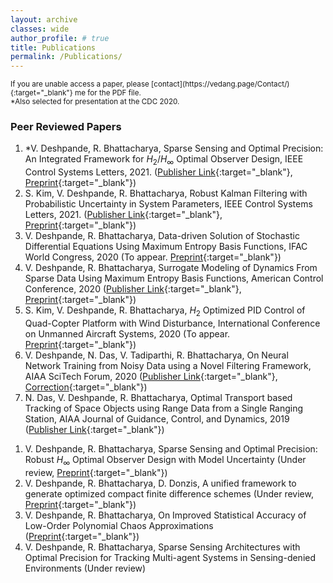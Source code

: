 ```yaml
---
layout: archive
classes: wide
author_profile: # true
title: Publications
permalink: /Publications/
---
```

<p>
<sup> If you are unable access a paper, please [contact](https://vedang.page/Contact/){:target="_blank"} me for the PDF file. <br> 
*Also selected for presentation at the CDC 2020. </sup>
</p>

### Peer Reviewed Papers
<!-- _Accepted/Published_ -->
1. *V. Deshpande, R. Bhattacharya, Sparse Sensing and Optimal Precision: An Integrated Framework for $H_2/H_{\infty}$ Optimal Observer Design, IEEE Control Systems Letters, 2021. ([Publisher Link](https://doi.org/10.1109/LCSYS.2020.3003771){:target="_blank"}, [Preprint](https://arxiv.org/pdf/2003.10887v3.pdf){:target="_blank"})
1. S. Kim, V. Deshpande, R. Bhattacharya, Robust Kalman Filtering with Probabilistic Uncertainty in System Parameters, IEEE Control Systems Letters, 2021. ([Publisher Link](https://doi.org/10.1109/LCSYS.2020.3001490){:target="_blank"}, [Preprint](https://arxiv.org/abs/2003.10926){:target="_blank"})
1. V. Deshpande, R. Bhattacharya, Data-driven Solution of Stochastic Differential Equations Using Maximum Entropy Basis Functions, IFAC World Congress, 2020 (To appear. [Preprint](https://arxiv.org/abs/2004.01736){:target="_blank"})  
1. V. Deshpande, R. Bhattacharya, Surrogate Modeling of Dynamics From Sparse Data Using Maximum Entropy Basis Functions, American Control Conference, 2020 ([Publisher Link](https://doi.org/10.23919/ACC45564.2020.9147384){:target="_blank"}, [Preprint](https://arxiv.org/abs/1911.03016){:target="_blank"})  
1. S. Kim, V. Deshpande, R. Bhattacharya, $H_{2}$ Optimized PID Control of Quad-Copter Platform with Wind Disturbance, International Conference on Unmanned Aircraft Systems, 2020 (To appear. [Preprint](https://arxiv.org/abs/2003.13801){:target="_blank"})  
1. V. Deshpande, N. Das, V. Tadiparthi, R. Bhattacharya, On Neural Network Training from Noisy Data using a Novel Filtering Framework, AIAA SciTech Forum, 2020 ([Publisher Link](https://arc.aiaa.org/doi/10.2514/6.2020-1869){:target="_blank"}, [Correction](https://arc.aiaa.org/doi/10.2514/6.2020-1869.c1){:target="_blank"})  
1. N. Das, V. Deshpande, R. Bhattacharya, Optimal Transport based Tracking of Space Objects using Range Data from a Single Ranging Station, AIAA Journal of Guidance, Control, and Dynamics, 2019 ([Publisher Link](https://arc.aiaa.org/doi/abs/10.2514/1.G003796?journalCode=jgcd){:target="_blank"})  
<!-- _Under review/Preprints_ -->
1. V. Deshpande, R. Bhattacharya, Sparse Sensing and Optimal Precision: Robust $H_{\infty}$ Optimal Observer Design with Model Uncertainty (Under review, [Preprint](https://arxiv.org/pdf/2009.01930.pdf){:target="_blank"})
1. V. Deshpande, R. Bhattacharya, D. Donzis, A unified framework to generate optimized compact finite difference schemes (Under review, [Preprint](https://arxiv.org/abs/1912.07382){:target="_blank"})  
1. V. Deshpande, R. Bhattacharya, On Improved Statistical Accuracy of Low-Order Polynomial Chaos Approximations ([Preprint](https://arxiv.org/abs/1909.03516){:target="_blank"})  
1. V. Deshpande, R. Bhattacharya, Sparse Sensing Architectures with Optimal Precision for Tracking Multi-agent Systems in Sensing-denied Environments (Under review)
<!---1. V. Deshpande, S. Kim, R. Bhattacharya, Robust Kalman Filtering Framework for Systems with Parametric Uncertainty-->

